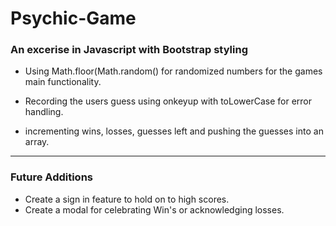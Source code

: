 # Psychic-Game

### An excerise in Javascript with Bootstrap styling

* Using Math.floor(Math.random() for randomized numbers for the games main functionality.

* Recording the users guess using onkeyup with toLowerCase for error handling. 

* incrementing wins, losses, guesses left and pushing the guesses into an array.


___
### Future Additions 

* Create a sign in feature to hold on to high scores.
* Create a modal for celebrating Win's or acknowledging losses.



